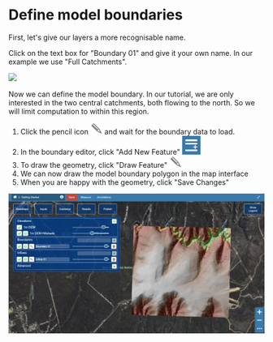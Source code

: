 # Define model boundaries

First, let's give our layers a more recognisable name.

Click on the text box for "Boundary 01" and give it your own name. In our example we use "Full Catchments".

![](../_static/getting-started-rename-layers.gif)

Now we can define the model boundary. In our tutorial, we are only interested in the two central catchments, both flowing
to the north. So we will limit computation to within this region.

1. Click the pencil icon ![](../_static/icon-pencil.png) and wait for the boundary data to load.
2. In the boundary editor, click "Add New Feature" ![](../_static/icon-add-new-feature.png)
3. To draw the geometry, click "Draw Feature" ![](../_static/icon-pencil.png)
4. We can now draw the model boundary polygon in the map interface
5. When you are happy with the geometry, click "Save Changes"

![](../_static/getting-started-draw-boundary.gif)

